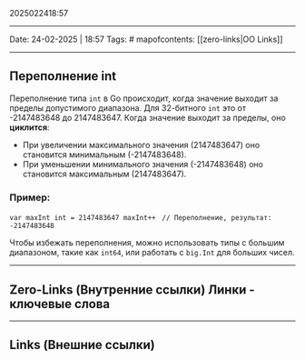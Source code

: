 2025022418:57
___
Date: 24-02-2025 | 18:57
Tags: #
mapofcontents: [[zero-links|OO Links]]
___
## Переполнение int

Переполнение типа `int` в Go происходит, когда значение выходит за пределы допустимого диапазона. Для 32-битного `int` это от -2147483648 до 2147483647. Когда значение выходит за пределы, оно **циклится**:

- При увеличении максимального значения (2147483647) оно становится минимальным (-2147483648).
- При уменьшении минимального значения (-2147483648) оно становится максимальным (2147483647).

### Пример:

`var maxInt int = 2147483647 maxInt++ `
`// Переполнение, результат: -2147483648`

Чтобы избежать переполнения, можно использовать типы с большим диапазоном, такие как `int64`, или работать с `big.Int` для больших чисел.

-----
**Zero-Links**  (Внутренние ссылки) Линки - ключевые слова
-

------
**Links** (Внешние ссылки)
-
